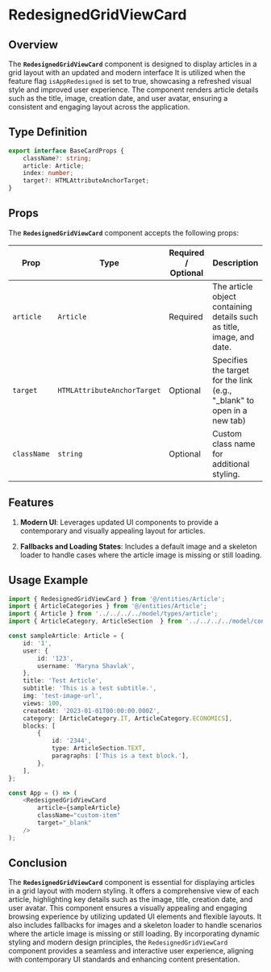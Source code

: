 # RedesignedGridViewCard

## Overview
The **`RedesignedGridViewCard`** component is designed to display articles in a grid layout with an updated and modern interface
It is utilized when the feature flag `isAppRedesigned` is set to true, showcasing a refreshed visual style and improved user experience. The component renders article details such as the title, image, creation date, and user avatar, ensuring a consistent and engaging layout across the application.

## Type Definition 
```typescript
export interface BaseCardProps {
    className?: string;
    article: Article;
    index: number;
    target?: HTMLAttributeAnchorTarget;
}
```

## Props
The **`RedesignedGridViewCard`** component accepts the following props:

| Prop       | Type       | Required / Optional | Description                                                               |
|------------|------------|----------------------|---------------------------------------------------------------------------|
| `article` | `Article`   | Required             | The article object containing details such as title, image, and date.              |
| `target` | `HTMLAttributeAnchorTarget`   | Optional            | Specifies the target for the link (e.g., "_blank" to open in a new tab) |
| `className` | `string`   | Optional             | Custom class name for additional styling.                                 |


## Features
1. **Modern UI**:  Leverages updated UI components to provide a contemporary and visually appealing layout for articles.

2. **Fallbacks and Loading States**: Includes a default image and a skeleton loader to handle cases where the article image is missing or still loading.

## Usage Example
```typescript jsx
import { RedesignedGridViewCard } from '@/entities/Article';
import { ArticleCategories } from '@/entities/Article';
import { Article } from '../../../../model/types/article';
import { ArticleCategory, ArticleSection  } from '../../../../model/consts/articleConsts';

const sampleArticle: Article = {
    id: '1',
    user: {
        id: '123',
        username: 'Maryna Shavlak',
    },
    title: 'Test Article',
    subtitle: 'This is a test subtitle.',
    img: 'test-image-url',
    views: 100,
    createdAt: '2023-01-01T00:00:00.000Z',
    category: [ArticleCategory.IT, ArticleCategory.ECONOMICS],
    blocks: [
        {
            id: '2344',
            type: ArticleSection.TEXT,
            paragraphs: ['This is a text block.'],
        },
    ],
};

const App = () => (
    <RedesignedGridViewCard
        article={sampleArticle}
        className="custom-item"
        target="_blank"
    />
);
```
## Conclusion
The **`RedesignedGridViewCard`** component is essential for displaying articles in a grid layout with modern styling. It offers a comprehensive view of each article, highlighting key details such as the image, title, creation date, and user avatar. This component ensures a visually appealing and engaging browsing experience by utilizing updated UI elements and flexible layouts. It also includes fallbacks for images and a skeleton loader to handle scenarios where the article image is missing or still loading. By incorporating dynamic styling and modern design principles, the `RedesignedGridViewCard` component provides a seamless and interactive user experience, aligning with contemporary UI standards and enhancing content presentation.
